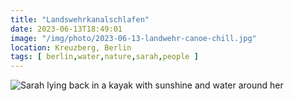```yaml
---
title: "Landswehrkanalschlafen"
date: 2023-06-13T18:49:01
image: "/img/photo/2023-06-13-landwehr-canoe-chill.jpg"
location: Kreuzberg, Berlin
tags: [ berlin,water,nature,sarah,people ]
---
```


![Sarah lying back in a kayak with sunshine and water around her](/img/photo/2023-06-13-landwehr-canoe-chill.jpg)
